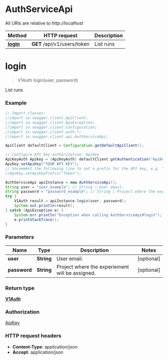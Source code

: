 # AuthServiceApi

All URIs are relative to *http://localhost*

Method | HTTP request | Description
------------- | ------------- | -------------
[**login**](AuthServiceApi.md#login) | **GET** /api/v1/users/token | List runs


<a name="login"></a>
# **login**
> V1Auth login(user, password)

List runs

### Example
```java
// Import classes:
//import io.swagger.client.ApiClient;
//import io.swagger.client.ApiException;
//import io.swagger.client.Configuration;
//import io.swagger.client.auth.*;
//import io.swagger.client.api.AuthServiceApi;

ApiClient defaultClient = Configuration.getDefaultApiClient();

// Configure API key authorization: ApiKey
ApiKeyAuth ApiKey = (ApiKeyAuth) defaultClient.getAuthentication("ApiKey");
ApiKey.setApiKey("YOUR API KEY");
// Uncomment the following line to set a prefix for the API key, e.g. "Token" (defaults to null)
//ApiKey.setApiKeyPrefix("Token");

AuthServiceApi apiInstance = new AuthServiceApi();
String user = "user_example"; // String | User email.
String password = "password_example"; // String | Project where the experiement will be assigned.
try {
    V1Auth result = apiInstance.login(user, password);
    System.out.println(result);
} catch (ApiException e) {
    System.err.println("Exception when calling AuthServiceApi#login");
    e.printStackTrace();
}
```

### Parameters

Name | Type | Description  | Notes
------------- | ------------- | ------------- | -------------
 **user** | **String**| User email. | [optional]
 **password** | **String**| Project where the experiement will be assigned. | [optional]

### Return type

[**V1Auth**](V1Auth.md)

### Authorization

[ApiKey](../README.md#ApiKey)

### HTTP request headers

 - **Content-Type**: application/json
 - **Accept**: application/json

